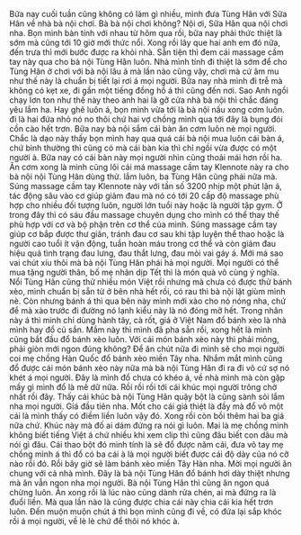 Bữa nay cuối tuần cũng không có làm gì nhiều, mình đưa Tùng Hân với Sữa Hân về nhà bà nội chơi. Bà bà nội chơi không? Nội ơi, Sữa Hân qua nội chơi nha. Bọn mình bàn tính với nhau từ hôm qua rồi, bữa nay phải thức thiệt là sớm mà cũng tới 10 giờ mới thức nổi. Xong rồi lây que hai anh em đó nữa, đến trưa thì mới bước được ra khỏi nhà. Sẵn tiện thì đem cái massage cầm tay này qua cho bà nội Tùng Hân luôn. Nhà mình tính đi thiệt là sớm để cho Tùng Hân ở chơi với bà nội lâu á mà lần nào cũng vậy, chơi mà cứ âm mu như thế này là chuẩn bị tiết lại rơi á mọi người. Bữa nay nhà mình đi trễ mà không có kẹt xe, đi gần một tiếng đồng hồ á thì cũng đến nơi. Sao Anh ngồi chạy lơn ton như thế này theo anh hai là gỡ cửa nhà bà nội thì chắc đáng yêu lắm ha. Hay ghê luôn á, bọn mình vừa tới là bà nội nấu xong cơm luôn. đi là hai đứa nhỏ nó no thôi chứ hai vợ chồng mình qua tới đây là bụng đói cồn cào hết trơn. Bữa nay bà nội sắm cái bàn ăn cơm luôn nè mọi người. Chắc là dạo này thấy bọn mình hay qua quá cái bà nội mua luôn cái bàn á, chứ bình thường thì cũng có mà cái bàn kia thì chỉ ngồi vừa được có một người à. Bữa nay có cái bàn này mọi người nhìn cũng thoải mái hơn rồi ha. Ăn cơm xong là mình cũng lôi cái má massage cầm tay Klennote này ra cho bà nội nội Tùng Hân dùng thử. lắm luôn, ba Tùng Hân cũng phái nữa mà. Súng massage cầm tay Klennote này với tần số 3200 nhịp một phút lận á, tác động sâu vào cơ giúp giảm đau mà nó có tới 20 cấp độ massage phù hợp cho nhiều đối tượng luôn, người lớn tuổi này hoặc là người tập gym. Ở trong đây thì có sáu đầu massage chuyên dụng cho mình có thể thay thế phù hợp với cơ và bộ phận trên cơ thể của mình. Súng massage cầm tay giúp cơ bắp được thư giãn, tránh đau cơ sau khi tập luyện thể thao hoặc là người cao tuổi ít vận động, tuần hoàn máu trong cơ thể và còn giảm đau hiệu quả tình trạng đau lưng, đau thắt lưng, đau mỏi vai gáy á. Mới má sao vai chút xíu thôi mà bà nội Tùng Hân phái hả mọi người. Mọi người có thể mua tặng người thân, bố mẹ nhân dịp Tết thì là món quà vô cùng ý nghĩa. Nổi Tùng Hân cũng thử nhiều món Việt rồi nhưng mà chưa có được thử bánh xèo, mình chuẩn bị sẵn từ ở bên nhà hết rồi, có rau thì bà nội lặt giùm mình nè. Còn nhưng bánh á thì qua bên này mình mới xào cho nó nóng nha, chứ để mà xào trước đi đường nó lạnh kiểu này là nó đóng mỡ hết. Trong nhân này á thì mình chỉ dùng hành tây, cà rốt, giá ở Việt Nam đổ bánh xèo là nhà mình hay đổ củ sắn. Mắm này thì mình đã pha sẵn rồi, xong hết là mình cũng bắt đầu đổ bánh xèo luôn. Với cái món bánh xèo này thì phải mỏng, phải giòn mới ngon đúng không? Để ăn chút nữa đi mình sẽ cho mọi người coi mẹ chồng Hàn Quốc đổ bánh xèo miền Tây nha. Nhắm mắt mình cũng đổ được cái món bánh xèo này nữa mà bà nội Tùng Hân đi ra đi vô cứ sợ nó khét á mọi người. Đây là mình đổ chưa có khéo á, về nhà mình mà còn gặp mấy gì mình đổ là mê dữ nữa. Rồi rồi rồi tới cái khúc mọi người trông chờ nhất rồi đây. Thấy cái khúc bà nội Tùng Hân quậy bột là cũng sành sỏi lắm nha mọi người. Giá đầu tiên nha. Mốt cho cái giá thiệt là đầy mà đổ vô một cái là mình thấy có điềm liền luôn vậy đó. Xong rồi còn bồi thêm hai ba giá nữa chứ. Khúc này mà đố ai dám đứng ra nói gì luôn. Mai là mẹ chồng mình không biết tiếng Việt á chứ nhiều khi xem clip thì cũng đâu biết con dâu mà nói gì đâu. Cái thao bột đó mình tính là sẽ đổ được năm cái, đưa vô tay mẹ chồng mình á thì đổ có ba cái à là mọi người biết được cái độ dày của nó cỡ nào rồi đó. Rồi bây giờ sẽ làm bánh xèo miền Tây Hàn nha. Mời mọi người ăn chung với cả nhà mình. Đây là bà nội Tùng Hân đổ bánh hơi dày thiệt nhưng mà ăn vẫn ngon nha mọi người. Bà nội Tùng Hân thì cũng ăn ngon quá chừng luôn. Ăn xong rồi là lúc nào cũng dành rửa chén, ai mà đứng ra là đuổi liền. Mà qua lần nào là cũng được chia cái này chia cái kia hết trơn luôn. Đến muộn muộn chút á thì bọn mình cũng đi về, có đứa lại sắp khóc rồi á mọi người, về lè lè chứ để thôi nó khóc à.